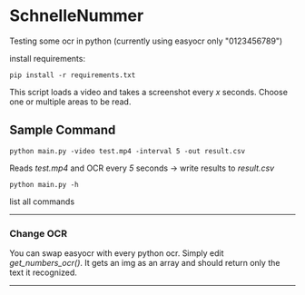 # SchnelleNummer
Testing some ocr in python (currently using easyocr only "0123456789")

install requirements:

    pip install -r requirements.txt


This script loads a video and takes a screenshot every *x* seconds.
Choose one or multiple areas to be read.

## Sample Command

    python main.py -video test.mp4 -interval 5 -out result.csv

Reads *test.mp4* and OCR every *5* seconds -> write results to *result.csv*

    python main.py -h


list all commands

--- 
### Change OCR
You can swap easyocr with every python ocr.
Simply edit *get_numbers_ocr()*. It gets an img as an array and should return only the text it recognized.

---
